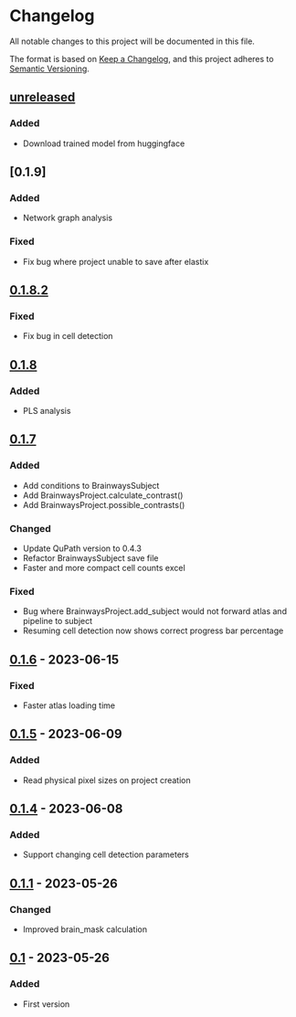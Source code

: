# Changelog

All notable changes to this project will be documented in this file.

The format is based on [Keep a Changelog](https://keepachangelog.com/en/1.1.0/),
and this project adheres to [Semantic Versioning](https://semver.org/spec/v2.0.0.html).

## [unreleased]

### Added
 - Download trained model from huggingface

## [0.1.9]

### Added
 - Network graph analysis

### Fixed
 - Fix bug where project unable to save after elastix

## [0.1.8.2]

### Fixed
 - Fix bug in cell detection

## [0.1.8]

### Added
 - PLS analysis

## [0.1.7]

### Added
- Add conditions to BrainwaysSubject
- Add BrainwaysProject.calculate_contrast()
- Add BrainwaysProject.possible_contrasts()

### Changed

- Update QuPath version to 0.4.3
- Refactor BrainwaysSubject save file
- Faster and more compact cell counts excel

### Fixed

- Bug where BrainwaysProject.add_subject would not forward atlas and pipeline to subject
- Resuming cell detection now shows correct progress bar percentage

## [0.1.6] - 2023-06-15

### Fixed

- Faster atlas loading time

## [0.1.5] - 2023-06-09

### Added

- Read physical pixel sizes on project creation

## [0.1.4] - 2023-06-08

### Added

- Support changing cell detection parameters

## [0.1.1] - 2023-05-26

### Changed

- Improved brain_mask calculation

## [0.1] - 2023-05-26

### Added

- First version

[unreleased]: https://github.com/olivierlacan/keep-a-changelog/compare/v1.1.1...HEAD
[0.1.8.2]: https://github.com/olivierlacan/keep-a-changelog/compare/v0.1.8...v0.1.8.2
[0.1.8]: https://github.com/olivierlacan/keep-a-changelog/compare/v0.1.7...v0.1.8
[0.1.7]: https://github.com/olivierlacan/keep-a-changelog/compare/v0.1.6...v0.1.7
[0.1.6]: https://github.com/bkntr/brainways/compare/v0.1.5...v0.1.6
[0.1.5]: https://github.com/bkntr/brainways/compare/v0.1.4...v0.1.5
[0.1.4]: https://github.com/bkntr/brainways/compare/v0.1.1...v0.1.4
[0.1.1]: https://github.com/bkntr/brainways/compare/v0.1...v0.1.1
[0.1]: https://github.com/bkntr/brainways/releases/tag/v0.1
